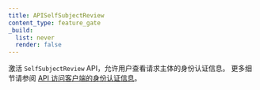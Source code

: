 ```yaml
---
title: APISelfSubjectReview
content_type: feature_gate
_build:
  list: never
  render: false
---
```


<!--
Activate the `SelfSubjectReview` API which allows users
to see the requesting subject's authentication information.
See [API access to authentication information for a client](/docs/reference/access-authn-authz/authentication/#self-subject-review)
for more details.
-->
激活 `SelfSubjectReview` API，允许用户查看请求主体的身份认证信息。
更多细节请参阅 [API 访问客户端的身份认证信息](/zh-cn/docs/reference/access-authn-authz/authentication/#self-subject-review)。
